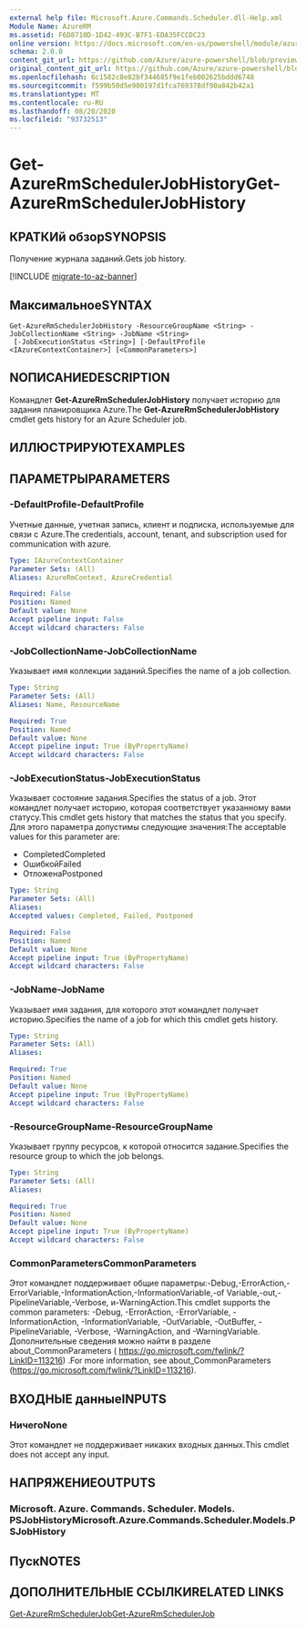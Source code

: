 ```yaml
---
external help file: Microsoft.Azure.Commands.Scheduler.dll-Help.xml
Module Name: AzureRM
ms.assetid: F6D8710D-1D42-493C-B7F1-EDA35FCCDC23
online version: https://docs.microsoft.com/en-us/powershell/module/azurerm.scheduler/get-azurermschedulerjobhistory
schema: 2.0.0
content_git_url: https://github.com/Azure/azure-powershell/blob/preview/src/ResourceManager/Scheduler/Commands.Scheduler/help/Get-AzureRmSchedulerJobHistory.md
original_content_git_url: https://github.com/Azure/azure-powershell/blob/preview/src/ResourceManager/Scheduler/Commands.Scheduler/help/Get-AzureRmSchedulerJobHistory.md
ms.openlocfilehash: 6c1582c8e82bf344685f9e1feb002625bddd6748
ms.sourcegitcommit: f599b50d5e980197d1fca769378df90a842b42a1
ms.translationtype: MT
ms.contentlocale: ru-RU
ms.lasthandoff: 08/20/2020
ms.locfileid: "93732513"
---
```

# <span data-ttu-id="8aaa3-101">Get-AzureRmSchedulerJobHistory</span><span class="sxs-lookup"><span data-stu-id="8aaa3-101">Get-AzureRmSchedulerJobHistory</span></span>

## <span data-ttu-id="8aaa3-102">КРАТКИй обзор</span><span class="sxs-lookup"><span data-stu-id="8aaa3-102">SYNOPSIS</span></span>
<span data-ttu-id="8aaa3-103">Получение журнала заданий.</span><span class="sxs-lookup"><span data-stu-id="8aaa3-103">Gets job history.</span></span>

[!INCLUDE [migrate-to-az-banner](../../includes/migrate-to-az-banner.md)]

## <span data-ttu-id="8aaa3-104">Максимальное</span><span class="sxs-lookup"><span data-stu-id="8aaa3-104">SYNTAX</span></span>

```
Get-AzureRmSchedulerJobHistory -ResourceGroupName <String> -JobCollectionName <String> -JobName <String>
 [-JobExecutionStatus <String>] [-DefaultProfile <IAzureContextContainer>] [<CommonParameters>]
```

## <span data-ttu-id="8aaa3-105">NОПИСАНИЕ</span><span class="sxs-lookup"><span data-stu-id="8aaa3-105">DESCRIPTION</span></span>
<span data-ttu-id="8aaa3-106">Командлет **Get-AzureRmSchedulerJobHistory** получает историю для задания планировщика Azure.</span><span class="sxs-lookup"><span data-stu-id="8aaa3-106">The **Get-AzureRmSchedulerJobHistory** cmdlet gets history for an Azure Scheduler job.</span></span>

## <span data-ttu-id="8aaa3-107">ИЛЛЮСТРИРУЮТ</span><span class="sxs-lookup"><span data-stu-id="8aaa3-107">EXAMPLES</span></span>

## <span data-ttu-id="8aaa3-108">ПАРАМЕТРЫ</span><span class="sxs-lookup"><span data-stu-id="8aaa3-108">PARAMETERS</span></span>

### <span data-ttu-id="8aaa3-109">-DefaultProfile</span><span class="sxs-lookup"><span data-stu-id="8aaa3-109">-DefaultProfile</span></span>
<span data-ttu-id="8aaa3-110">Учетные данные, учетная запись, клиент и подписка, используемые для связи с Azure.</span><span class="sxs-lookup"><span data-stu-id="8aaa3-110">The credentials, account, tenant, and subscription used for communication with azure.</span></span>

```yaml
Type: IAzureContextContainer
Parameter Sets: (All)
Aliases: AzureRmContext, AzureCredential

Required: False
Position: Named
Default value: None
Accept pipeline input: False
Accept wildcard characters: False
```

### <span data-ttu-id="8aaa3-111">-JobCollectionName</span><span class="sxs-lookup"><span data-stu-id="8aaa3-111">-JobCollectionName</span></span>
<span data-ttu-id="8aaa3-112">Указывает имя коллекции заданий.</span><span class="sxs-lookup"><span data-stu-id="8aaa3-112">Specifies the name of a job collection.</span></span>

```yaml
Type: String
Parameter Sets: (All)
Aliases: Name, ResourceName

Required: True
Position: Named
Default value: None
Accept pipeline input: True (ByPropertyName)
Accept wildcard characters: False
```

### <span data-ttu-id="8aaa3-113">-JobExecutionStatus</span><span class="sxs-lookup"><span data-stu-id="8aaa3-113">-JobExecutionStatus</span></span>
<span data-ttu-id="8aaa3-114">Указывает состояние задания.</span><span class="sxs-lookup"><span data-stu-id="8aaa3-114">Specifies the status of a job.</span></span>
<span data-ttu-id="8aaa3-115">Этот командлет получает историю, которая соответствует указанному вами статусу.</span><span class="sxs-lookup"><span data-stu-id="8aaa3-115">This cmdlet gets history that matches the status that you specify.</span></span>
<span data-ttu-id="8aaa3-116">Для этого параметра допустимы следующие значения:</span><span class="sxs-lookup"><span data-stu-id="8aaa3-116">The acceptable values for this parameter are:</span></span>

- <span data-ttu-id="8aaa3-117">Completed</span><span class="sxs-lookup"><span data-stu-id="8aaa3-117">Completed</span></span> 
- <span data-ttu-id="8aaa3-118">Ошибкой</span><span class="sxs-lookup"><span data-stu-id="8aaa3-118">Failed</span></span> 
- <span data-ttu-id="8aaa3-119">Отложена</span><span class="sxs-lookup"><span data-stu-id="8aaa3-119">Postponed</span></span>

```yaml
Type: String
Parameter Sets: (All)
Aliases: 
Accepted values: Completed, Failed, Postponed

Required: False
Position: Named
Default value: None
Accept pipeline input: True (ByPropertyName)
Accept wildcard characters: False
```

### <span data-ttu-id="8aaa3-120">-JobName</span><span class="sxs-lookup"><span data-stu-id="8aaa3-120">-JobName</span></span>
<span data-ttu-id="8aaa3-121">Указывает имя задания, для которого этот командлет получает историю.</span><span class="sxs-lookup"><span data-stu-id="8aaa3-121">Specifies the name of a job for which this cmdlet gets history.</span></span>

```yaml
Type: String
Parameter Sets: (All)
Aliases: 

Required: True
Position: Named
Default value: None
Accept pipeline input: True (ByPropertyName)
Accept wildcard characters: False
```

### <span data-ttu-id="8aaa3-122">-ResourceGroupName</span><span class="sxs-lookup"><span data-stu-id="8aaa3-122">-ResourceGroupName</span></span>
<span data-ttu-id="8aaa3-123">Указывает группу ресурсов, к которой относится задание.</span><span class="sxs-lookup"><span data-stu-id="8aaa3-123">Specifies the resource group to which the job belongs.</span></span>

```yaml
Type: String
Parameter Sets: (All)
Aliases: 

Required: True
Position: Named
Default value: None
Accept pipeline input: True (ByPropertyName)
Accept wildcard characters: False
```

### <span data-ttu-id="8aaa3-124">CommonParameters</span><span class="sxs-lookup"><span data-stu-id="8aaa3-124">CommonParameters</span></span>
<span data-ttu-id="8aaa3-125">Этот командлет поддерживает общие параметры:-Debug,-ErrorAction,-ErrorVariable,-InformationAction,-InformationVariable,-of Variable,-out,-PipelineVariable,-Verbose, и-WarningAction.</span><span class="sxs-lookup"><span data-stu-id="8aaa3-125">This cmdlet supports the common parameters: -Debug, -ErrorAction, -ErrorVariable, -InformationAction, -InformationVariable, -OutVariable, -OutBuffer, -PipelineVariable, -Verbose, -WarningAction, and -WarningVariable.</span></span> <span data-ttu-id="8aaa3-126">Дополнительные сведения можно найти в разделе about_CommonParameters ( https://go.microsoft.com/fwlink/?LinkID=113216) .</span><span class="sxs-lookup"><span data-stu-id="8aaa3-126">For more information, see about_CommonParameters (https://go.microsoft.com/fwlink/?LinkID=113216).</span></span>

## <span data-ttu-id="8aaa3-127">ВХОДНЫЕ данные</span><span class="sxs-lookup"><span data-stu-id="8aaa3-127">INPUTS</span></span>

### <span data-ttu-id="8aaa3-128">Ничего</span><span class="sxs-lookup"><span data-stu-id="8aaa3-128">None</span></span>
<span data-ttu-id="8aaa3-129">Этот командлет не поддерживает никаких входных данных.</span><span class="sxs-lookup"><span data-stu-id="8aaa3-129">This cmdlet does not accept any input.</span></span>

## <span data-ttu-id="8aaa3-130">НАПРЯЖЕНИЕ</span><span class="sxs-lookup"><span data-stu-id="8aaa3-130">OUTPUTS</span></span>

### <span data-ttu-id="8aaa3-131">Microsoft. Azure. Commands. Scheduler. Models. PSJobHistory</span><span class="sxs-lookup"><span data-stu-id="8aaa3-131">Microsoft.Azure.Commands.Scheduler.Models.PSJobHistory</span></span>

## <span data-ttu-id="8aaa3-132">Пуск</span><span class="sxs-lookup"><span data-stu-id="8aaa3-132">NOTES</span></span>

## <span data-ttu-id="8aaa3-133">ДОПОЛНИТЕЛЬНЫЕ ССЫЛКИ</span><span class="sxs-lookup"><span data-stu-id="8aaa3-133">RELATED LINKS</span></span>

[<span data-ttu-id="8aaa3-134">Get-AzureRmSchedulerJob</span><span class="sxs-lookup"><span data-stu-id="8aaa3-134">Get-AzureRmSchedulerJob</span></span>](./Get-AzureRmSchedulerJob.md)


